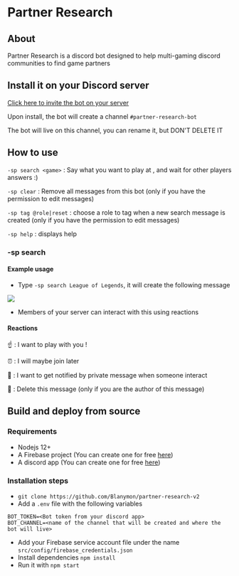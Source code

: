 # Partner Research

## About

Partner Research is a discord bot designed to help multi-gaming discord communities to find game partners

## Install it on your Discord server

[Click here to invite the bot on your server](https://discord.com/api/oauth2/authorize?client_id=700290127460827158&permissions=302251088&scope=bot)

Upon install, the bot will create a channel `#partner-research-bot`

The bot will live on this channel, you can rename it, but DON'T DELETE IT

## How to use

`-sp search <game>` : Say what you want to play at <game>, and wait for other players answers :)

`-sp clear` : Remove all messages from this bot (only if you have the permission to edit messages)

`-sp tag @role|reset` : choose a role to tag when a new search message is created (only if you have the permission to edit messages)

`-sp help` : displays help

### -sp search

#### Example usage

- Type `-sp search League of Legends`, it will create the following message

<img src="https://res.cloudinary.com/drq3rp3qd/image/upload/v1613324368/partner-research-doc/Capture_d_%C3%A9cran_2021-02-14_183732_ueq27i.png">

- Members of your server can interact with this using reactions

#### Reactions

☝️ : I want to play with you !

⏰ : I will maybe join later

🔔 : I want to get notified by private message when someone interact

🚫 : Delete this message (only if you are the author of this message)

## Build and deploy from source

### Requirements

- Nodejs 12+
- A Firebase project (You can create one for free [here](https://console.firebase.google.com/))
- A discord app (You can create one for free [here](https://discord.com/developers/applications/))

### Installation steps

- `git clone https://github.com/Blanymon/partner-research-v2`
- Add a `.env` file with the following variables

```
BOT_TOKEN=<Bot token from your discord app>
BOT_CHANNEL=<name of the channel that will be created and where the bot will live>
```

- Add your Firebase service account file under the name `src/config/firebase_credentials.json`
- Install dependencies `npm install`
- Run it with `npm start`
